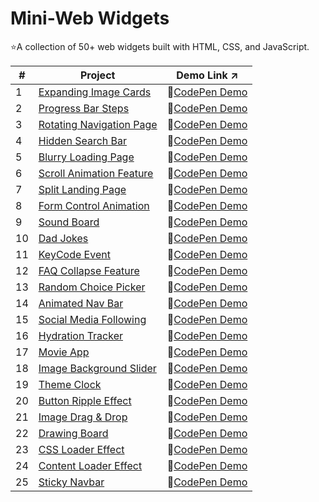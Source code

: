 # Mini-Web Widgets
⭐A collection of 50+ web widgets built with HTML, CSS, and JavaScript.

| #️ | Project | Demo Link ↗️ |
|---|---------|-----------|
| 1 | [Expanding Image Cards](01-expanding-image-cards) | 🔗[CodePen Demo](https://codepen.io/sidneyshafer/pen/qBwqVWp) |
| 2 | [Progress Bar Steps](02-progress-bar-steps) | 🔗[CodePen Demo](https://codepen.io/sidneyshafer/pen/oNOYoNd) |
| 3 | [Rotating Navigation Page](03-rotating-navigation) | 🔗[CodePen Demo](https://codepen.io/sidneyshafer/pen/poBNdWR) |
| 4 | [Hidden Search Bar](04-hidden-search-bar) | 🔗[CodePen Demo](https://codepen.io/sidneyshafer/pen/GRLNOMb) |
| 5 | [Blurry Loading Page](05-blurry-loading-page) | 🔗[CodePen Demo](https://codepen.io/sidneyshafer/pen/ExJNbbE) |
| 6 | [Scroll Animation Feature](06-scroll-animation-feature) | 🔗[CodePen Demo](https://codepen.io/sidneyshafer/pen/bGJBYaE) |
| 7 | [Split Landing Page](07-split-landing-page) | 🔗[CodePen Demo](https://codepen.io/sidneyshafer/pen/rNbWYpY) |
| 8 | [Form Control Animation](08-form-control-animation) | 🔗[CodePen Demo](https://codepen.io/sidneyshafer/pen/vYMyWpM) |
| 9 | [Sound Board](09-sound-board) | 🔗[CodePen Demo](https://codepen.io/sidneyshafer/pen/bGJBYLE) |
| 10 | [Dad Jokes](10-dad-jokes) | 🔗[CodePen Demo](https://codepen.io/sidneyshafer/pen/NWmbwMr) |
| 11 | [KeyCode Event](11-keycode-event) | 🔗[CodePen Demo](https://codepen.io/sidneyshafer/pen/xxeRPJa) |
| 12 | [FAQ Collapse Feature](12-faq-collapse) | 🔗[CodePen Demo](https://codepen.io/sidneyshafer/pen/vYMyWzq) |
| 13 | [Random Choice Picker](13-random-choice-picker) | 🔗[CodePen Demo](https://codepen.io/sidneyshafer/pen/YzMpEgm) |
| 14 | [Animated Nav Bar](14-animated-nav) | 🔗[CodePen Demo](https://codepen.io/sidneyshafer/pen/JjVbZoG) |
| 15 | [Social Media Following](15-social-media-following) | 🔗[CodePen Demo](https://codepen.io/sidneyshafer/pen/dyLOjWg) |
| 16 | [Hydration Tracker](16-hydration-tracker) | 🔗[CodePen Demo](https://codepen.io/sidneyshafer/pen/JjVbBOZ) |
| 17 | [Movie App](17-movie-app) | 🔗[CodePen Demo](https://codepen.io/sidneyshafer/pen/zYXoLjR) |
| 18 | [Image Background Slider](18-image-background-slider) | 🔗[CodePen Demo](https://codepen.io/sidneyshafer/pen/rNbWZWq) |
| 19 | [Theme Clock](19-theme-clock) | 🔗[CodePen Demo](https://codepen.io/sidneyshafer/pen/qBwqMRz) |
| 20 | [Button Ripple Effect](20-button-ripple-effect) | 🔗[CodePen Demo](https://codepen.io/sidneyshafer/pen/oNOYPQb) |
| 21 | [Image Drag & Drop](21-image-drag-and-drop) | 🔗[CodePen Demo](https://codepen.io/sidneyshafer/pen/zYXoMEP) |
| 22 | [Drawing Board](22-drawing-board) | 🔗[CodePen Demo](https://codepen.io/sidneyshafer/pen/XWQNyvY) |
| 23 | [CSS Loader Effect](23-css-loader-effect) | 🔗[CodePen Demo](https://codepen.io/sidneyshafer/pen/RwOoEgr) |
| 24 | [Content Loader Effect](24-content-loader) | 🔗[CodePen Demo](https://codepen.io/sidneyshafer/pen/wvZoRZy) |
| 25 | [Sticky Navbar](25-sticky-navbar) | 🔗[CodePen Demo](https://codepen.io/sidneyshafer/pen/mdgOvbw) |
